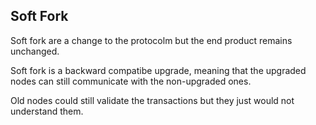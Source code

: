 ## Soft Fork

Soft fork are a change to the protocolm but the end product remains unchanged.

Soft fork is a backward compatibe upgrade, meaning that the upgraded nodes can still communicate with the non-upgraded ones.

Old nodes could still validate the transactions but they just would not understand them.
